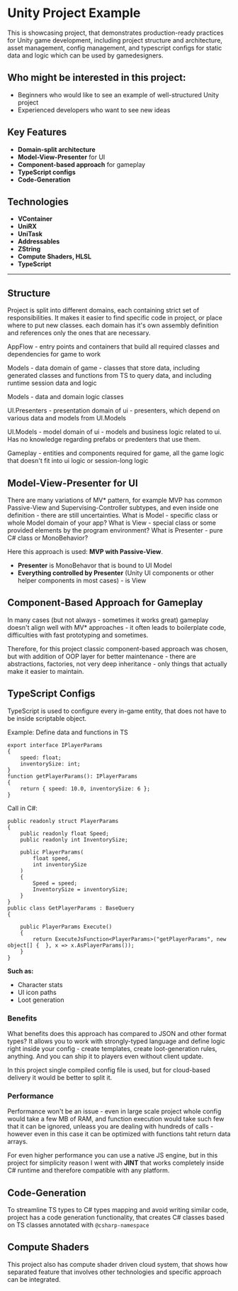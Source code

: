 # Unity Project Example

This is showcasing project, that demonstrates production-ready practices for Unity game development, including project structure and architecture, asset management, config management, and typescript configs for static data and logic which can be used by gamedesigners.

## Who might be interested in this project:

- Beginners who would like to see an example of well-structured Unity project
- Experienced developers who want to see new ideas

## Key Features

- **Domain-split architecture**
- **Model-View-Presenter** for UI
- **Component-based approach** for gameplay
- **TypeScript configs**
- **Code-Generation**

## Technologies

- **VContainer**
- **UniRX**
- **UniTask**
- **Addressables**
- **ZString**
- **Compute Shaders, HLSL**
- **TypeScript**

---

## Structure

Project is split into different domains, each containing strict set of responsibilities. It makes it easier to find specific code in project, or place where to put new classes. each domain has it's own assembly definition and references only the ones that are necessary. 

AppFlow - entry points and containers that build all required classes and dependencies for game to work

Models - data domain of game - classes that store data, including generated classes and functions from TS to query data, and including runtime session data and logic

Models - data and domain logic classes

UI.Presenters - presentation domain of ui - presenters, which depend on various data and models from UI.Models

UI.Models - model domain of ui - models and business logic related to ui. Has no knowledge regarding prefabs or predenters that use them.

Gameplay - entities and components required for game, all the game logic that doesn't fit into ui logic or session-long logic



## Model-View-Presenter for UI

There are many variations of MV* pattern, for example MVP has common Passive-View and Supervising-Controller subtypes, and even inside one definition - there are still uncertainties. What is Model - specific class or whole Model domain of your app? What is View - special class or some provided elements by the program environment? What is Presenter - pure C# class or MonoBehavior?

Here this approach is used: **MVP with Passive-View**.

- **Presenter** is MonoBehavor that is bound to UI Model
- **Everything controlled by Presenter** (Unity UI components or other helper components in most cases) - is View

## Component-Based Approach for Gameplay

In many cases (but not always - sometimes it works great) gameplay doesn't align well with MV* approaches - it often leads to boilerplate code, difficulties with fast prototyping and sometimes.

Therefore, for this project classic component-based approach was chosen, but with addition of OOP layer for better maintenance - there are abstractions, factories, not very deep inheritance - only things that actually make it easier to maintain.

## TypeScript Configs

TypeScript is used to configure every in-game entity, that does not have to be inside scriptable object.

Example:
Define data and functions in TS

```
export interface IPlayerParams
{
    speed: float;
    inventorySize: int;
}
function getPlayerParams(): IPlayerParams
{
    return { speed: 10.0, inventorySize: 6 };
}
```
Call in C#:
```
public readonly struct PlayerParams
{
    public readonly float Speed;
    public readonly int InventorySize;

    public PlayerParams(
        float speed,
        int inventorySize
    )
    {
        Speed = speed;
        InventorySize = inventorySize;
    }
}
public class GetPlayerParams : BaseQuery
{

    public PlayerParams Execute()
    {
        return ExecuteJsFunction<PlayerParams>("getPlayerParams", new object[] {  }, x => x.AsPlayerParams());
    }
}
```

**Such as:**
- Character stats
- UI icon paths
- Loot generation

### Benefits

What benefits does this approach has compared to JSON and other format types? It allows you to work with strongly-typed language and define logic right inside your config - create templates, create loot-generation rules, anything. And you can ship it to players even without client update.

In this project single compiled config file is used, but for cloud-based delivery it would be better to split it.

### Performance

Performance won't be an issue - even in large scale project whole config would take a few MB of RAM, and function execution would take such few that it can be ignored, unleass you are dealing with hundreds of calls - however even in this case it can be optimized with functions taht return data arrays.

For even higher performance you can use a native JS engine, but in this project for simplicity reason I went with **JINT** that works completely inside C# runtime and therefore compatible with any platform.

## Code-Generation

To streamline TS types to C# types mapping and avoid writing similar code, project has a code generation functionality, that creates C# classes based on TS classes annotated with `@csharp-namespace`

## Compute Shaders

This project also has compute shader driven cloud system, that shows how separated feature that involves other technologies and specific approach can be integrated.

